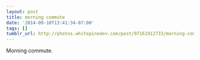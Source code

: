```yaml
---
layout: post
title: morning commute
date: '2014-09-10T13:41:34-07:00'
tags: []
tumblr_url: http://photos.whitepinedev.com/post/97161912733/morning-commute
---
```

Morning commute.
